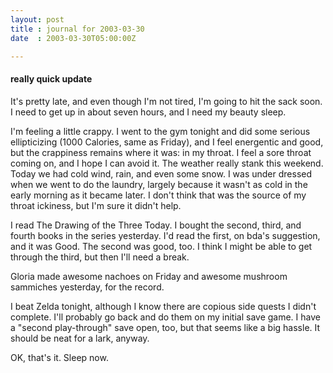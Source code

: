 ```yaml
---
layout: post
title : journal for 2003-03-30
date  : 2003-03-30T05:00:00Z

---
```

<h4>really quick update</h4>It's pretty late, and even though I'm not tired, I'm going to hit the sack soon.  I need to get up in about seven hours, and I need my beauty sleep.

I'm feeling a little crappy.  I went to the gym tonight and did some serious ellipticizing (1000 Calories, same as Friday), and I feel energentic and good, but the crappiness remains where it was: in my throat.  I feel a sore throat coming on, and I hope I can avoid it.  The weather really stank this weekend. Today we had cold wind, rain, and even some snow.  I was under dressed when we went to do the laundry, largely because it wasn't as cold in the early morning as it became later.  I don't think that was the source of my throat ickiness, but I'm sure it didn't help.

I read The Drawing of the Three Today.  I bought the second, third, and fourth books in the series yesterday.  I'd read the first, on bda's suggestion, and it was Good.  The second was good, too.  I think I might be able to get through the third, but then I'll need a break.

Gloria made awesome nachoes on Friday and awesome mushroom sammiches yesterday, for the record.

I beat Zelda tonight, although I know there are copious side quests I didn't complete.  I'll probably go back and do them on my initial save game.  I have a "second play-through" save open, too, but that seems like a big hassle.  It should be neat for a lark, anyway.

OK, that's it.  Sleep now.


